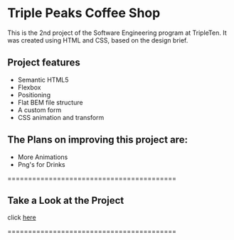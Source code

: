 # Triple Peaks Coffee Shop

This is the 2nd project of the Software Engineering program at TripleTen. It was created using HTML and CSS, based on the design brief.

## Project features

- Semantic HTML5
- Flexbox
- Positioning
- Flat BEM file structure
- A custom form
- CSS animation and transform

## The Plans on improving this project are:
- More Animations
- Png's for Drinks






=========================================











## Take a Look at the Project

click [here](https://FHobbs8030.github.io/se_project_aroundtheus/)

=========================================

